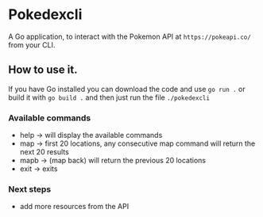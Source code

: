 # Pokedexcli

A Go application, to interact with the Pokemon API at `https://pokeapi.co/` from your CLI.

## How to use it.
If you have Go installed you can download the code and use `go run .` or build it with `go build .` and then just run the file `./pokedexcli`

### Available commands
* help -> will display the available commands
* map -> first 20 locations, any consecutive map command will return the next 20 results
* mapb -> (map back) will return the previous 20 locations
* exit -> exits

### Next steps
* add more resources from the API
